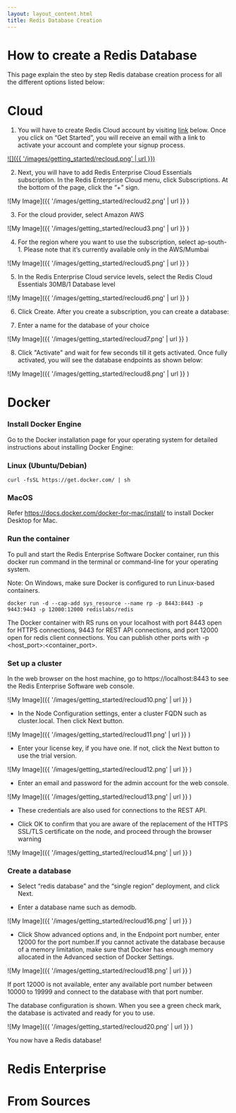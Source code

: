 ```yaml
---
layout: layout_content.html
title: Redis Database Creation
---
```


# How to create a Redis Database 

This page explain the steo by step Redis database creation process for all the different options listed below:



# Cloud

1. You will have to create Redis Cloud account by visiting [link](https://redislabs.com/try-redis-modules-for-free) below. Once you click on “Get Started”, you will receive an email with a link to activate your account and complete your signup process.

[![]({{ '/images/getting_started/recloud.png' | url }})](https://redislabs.com/try-redis-modules-for-free)

2.  Next, you will have to add  Redis Enterprise Cloud Essentials subscription. In the Redis Enterprise Cloud menu, click Subscriptions. At the bottom of the page, click the “+” sign.

![My Image]({{ '/images/getting_started/recloud2.png' | url }} )

3. For the cloud provider, select Amazon AWS


![My Image]({{ '/images/getting_started/recloud3.png' | url }} )

4. For the region where you want to use the subscription, select ap-south-1. Please note that it’s currently available only in the AWS/Mumbai 


![My Image]({{ '/images/getting_started/recloud5.png' | url }} )

5. In the Redis Enterprise Cloud service levels, select the Redis Cloud Essentials 30MB/1 Database level


![My Image]({{ '/images/getting_started/recloud6.png' | url }} )

6. Click Create. After you create a subscription, you can create a database:


7.  Enter a name for the database of your choice

![My Image]({{ '/images/getting_started/recloud7.png' | url }} )

8. Click "Activate" and wait for few seconds till it gets activated. Once fully activated, you will see the database endpoints as shown below:

![My Image]({{ '/images/getting_started/recloud8.png' | url }} )

# Docker

### Install Docker Engine

Go to the Docker installation page for your operating system for detailed instructions about installing Docker Engine:

### Linux (Ubuntu/Debian)

```
curl -fsSL https://get.docker.com/ | sh
```

### MacOS 

Refer https://docs.docker.com/docker-for-mac/install/ to install Docker Desktop for Mac.

### Run the container

To pull and start the Redis Enterprise Software Docker container, run this docker run command in the terminal or command-line for your operating system.

Note: On Windows, make sure Docker is configured to run Linux-based containers.

```
docker run -d --cap-add sys_resource --name rp -p 8443:8443 -p 9443:9443 -p 12000:12000 redislabs/redis
```

The Docker container with RS runs on your localhost with port 8443 open for HTTPS connections, 9443 for REST API connections, and port 12000 open for redis client connections. You can publish other ports with -p <host_port>:<container_port>.

### Set up a cluster

In the web browser on the host machine, go to https://localhost:8443 to see the Redis Enterprise Software web console.

![My Image]({{ '/images/getting_started/recloud10.png' | url }} )

- In the Node Configuration settings, enter a cluster FQDN such as cluster.local. Then click Next button.

![My Image]({{ '/images/getting_started/recloud11.png' | url }} )

- Enter your license key, if you have one. If not, click the Next button to use the trial version.

![My Image]({{ '/images/getting_started/recloud12.png' | url }} )

- Enter an email and password for the admin account for the web console.

![My Image]({{ '/images/getting_started/recloud13.png' | url }} )

- These credentials are also used for connections to the REST API.

- Click OK to confirm that you are aware of the replacement of the HTTPS SSL/TLS certificate on the node, and proceed through the browser warning

![My Image]({{ '/images/getting_started/recloud14.png' | url }} )
### Create a database

- Select “redis database” and the “single region” deployment, and click Next.

- Enter a database name such as demodb.

![My Image]({{ '/images/getting_started/recloud16.png' | url }} )

- Click Show advanced options and, in the Endpoint port number, enter 12000 for the port number.If you cannot activate the database because of a memory limitation, make sure that Docker has enough memory allocated in the Advanced section of Docker Settings.

![My Image]({{ '/images/getting_started/recloud18.png' | url }} )

If port 12000 is not available, enter any available port number between 10000 to 19999 and connect to the database with that port number.


The database configuration is shown. When you see a green check mark, the database is activated and ready for you to use.

![My Image]({{ '/images/getting_started/recloud20.png' | url }} )

You now have a Redis database!



# Redis Enterprise


# From Sources




